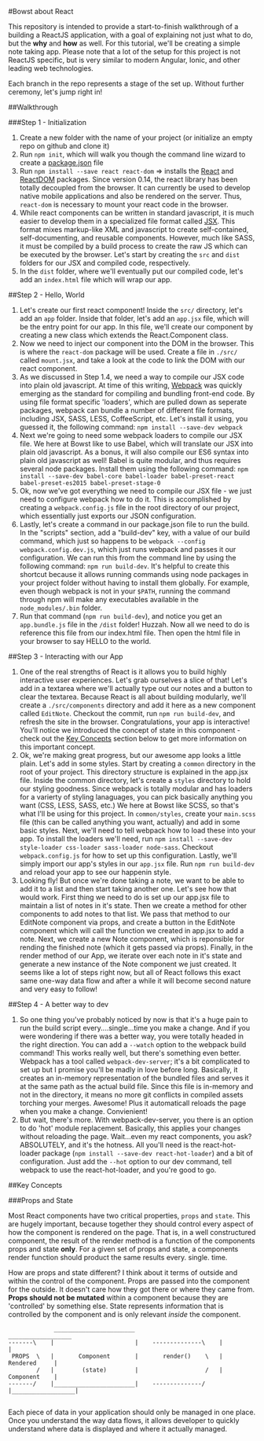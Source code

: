 #Bowst about React

This repository is intended to provide a start-to-finish walkthrough of a building a ReactJS application, with a goal of explaining not just what to do, but the **why** and **how** as well. For this tutorial, we'll be creating a simple note taking app.  Please note that a lot of the setup for this project is not ReactJS specific, but is very similar to modern Angular, Ionic, and other leading web technologies.

Each branch in the repo represents a stage of the set up.  Without further ceremony, let's jump right in!

##Walkthrough

###Step 1 - Initialization

1. Create a new folder with the name of your project (or initialize an empty repo on github and clone it)
2. Run `npm init`, which will walk you though the command line wizard to create a [package.json](https://docs.npmjs.com/files/package.json) file
3. Run `npm install --save react react-dom` => installs the [React](https://facebook.github.io/react/) and [ReactDOM](https://facebook.github.io/react/docs/top-level-api.html#reactdom) packages.  Since version 0.14, the react library has been totally decoupled from the browser.  It can currently be used to develop native mobile applications and also be rendered on the server. Thus, `react-dom` is necessary to mount your react code in the browser.
4. While react components can be written in standard javascript, it is much easier to develop them in a specialized file format called [JSX](https://facebook.github.io/react/docs/jsx-in-depth.html).  This format mixes markup-like XML and javascript to create self-contained, self-documenting, and reusable components.  However, much like SASS, it must be compiled by a build process to create the raw JS which can be executed by the browser.  Let's start by creating the `src` and `dist` folders for our JSX and compiled code, respectively.
5. In the `dist` folder, where we'll eventually put our compiled code, let's add an `index.html` file which will wrap our app.

##Step 2 - Hello, World

1. Let's create our first react component!  Inside the `src/` directory, let's add an `app` folder.  Inside that folder, let's add an `app.jsx` file, which will be the entry point for our app.  In this file, we'll create our component by creating a new class which extends the React.Component class.
2. Now we need to inject our component into the DOM in the browser.  This is where the `react-dom` package will be used.  Create a file in `./src/` called `mount.jsx`, and take a look at the code to link the DOM with our react component.
3. As we discussed in Step 1.4, we need a way to compile our JSX code into plain old javascript.  At time of this writing, [Webpack](https://webpack.github.io/docs/) was quickly emerging as the standard for compiling and bundling front-end code.  By using file format specific 'loaders', which are pulled down as seperate packages, webpack can bundle a number of different file formats, including JSX, SASS, LESS, CoffeeScript, etc.  Let's install it using, you guessed it, the following command: `npm install --save-dev webpack`
4. Next we're going to need some webpack loaders to compile our JSX file.  We here at Bowst like to use Babel, which will translate our JSX into plain old javascript.  As a bonus, it will also compile our ES6 syntax into plain old javascript as well!  Babel is quite modular, and thus requires several node packages.  Install them using the following command: `npm install --save-dev babel-core babel-loader babel-preset-react babel-preset-es2015 babel-preset-stage-0`
5. Ok, now we've got everything we need to compile our JSX file - we just need to configure webpack how to do it.  This is accomplished by creating a `webpack.config.js` file in the root directory of our project, which essentially just exports our JSON configuration.
6. Lastly, let's create a command in our package.json file to run the build.  In the "scripts" section, add a "build-dev" key, with a value of our build command, which just so happens to be `webpack --config webpack.config.dev.js`, which just runs webpack and passes it our configuration.  We can run this from the command line by using the following command: `npm run build-dev`.  It's helpful to create this shortcut because it allows running commands using node packages in your project folder without having to install them globally.  For example, even though webpack is not in your `$PATH`, running the command through npm will make any executables available in the `node_modules/.bin` folder.
7. Run that command (`npm run build-dev`), and notice you get an `app.bundle.js` file in the `/dist` folder!  Huzzah. Now all we need to do is reference this file from our index.html file.  Then open the html file in your browser to say HELLO to the world.

##Step 3 - Interacting with our App

1. One of the real strengths of React is it allows you to build highly interactive user experiences.  Let's grab ourselves a slice of that!  Let's add in a textarea where we'll actually type out our notes and a button to clear the textarea.  Because React is all about building modularly, we'll create a `./src/components` directory and add it here as a new component called `EditNote`.  Checkout the commit, run `npm run build-dev`, and refresh the site in the browser. Congratulations, your app is interactive!  You'll notice we introduced the concept of state in this component - check out the [Key Concepts](#key-concepts) section below to get more information on this important concept.
2. Ok, we're making great progress, but our awesome app looks a little plain.  Let's add in some styles.  Start by creating a `common` directory in the root of your project.  This directory structure is explained in the app.jsx file.  Inside the common directory, let's create a `styles` directory to hold our styling goodness.  Since webpack is totally modular and has loaders for a varierty of styling lanaguages, you can pick basically anything you want (CSS, LESS, SASS, etc.)  We here at Bowst like SCSS, so that's what I'll be using for this project.  In `common/styles`, create your `main.scss` file (this can be called anything you want, actually) and add in some basic styles.  Next, we'll need to tell webpack how to load these into your app.  To install the loaders we'll need, run `npm install --save-dev style-loader css-loader sass-loader node-sass`.  Checkout `webpack.config.js` for how to set up this configuration.  Lastly, we'll simply import our app's styles in our `app.jsx` file.  Run `npm run build-dev` and reload your app to see our happenin style.
3. Looking fly!  But once we're done taking a note, we want to be able to add it to a list and then start taking another one.  Let's see how that would work.  First thing we need to do is set up our app.jsx file to maintain a list of notes in it's state.  Then we create a method for other components to add notes to that list.  We pass that method to our EditNote component via props, and create a button in the EditNote component which will call the function we created in app.jsx to add a note.  Next, we create a new Note component, which is reponsible for rending the finished note (which it gets passed via props).  Finally, in the render method of our App, we iterate over each note in it's state and generate a new instance of the Note component we just created.  It seems like a lot of steps right now, but all of React follows this exact same one-way data flow and after a while it will become second nature and very easy to follow!

##Step 4 - A better way to dev

1. So one thing you've probably noticed by now is that it's a huge pain to run the build script every....single...time you make a change. And if you were wondering if there was a better way, you were totally headed in the right direction.  You can add a `--watch` option to the webpack build command!  This works really well, but there's something even better.  Webpack has a tool called `webpack-dev-server`; it's a bit complicated to set up but I promise you'll be madly in love before long.  Basically, it creates an in-memory representation of the bundled files and serves it at the same path as the actual build file.  Since this file is in-memory and not in the directory, it means no more git conflicts in compiled assets torching your merges.  Awesome!  Plus it automaticall reloads the page when you make a change.  Convienient!
2. But wait, there's more.  With webpack-dev-server, you there is an option to do 'hot' module replacement.  Basically, this applies your changes without reloading the page.  Wait...even my react components, you ask?  ABSOLUTELY, and it's the hotness.  All you'll need is the react-hot-loader package (`npm install --save-dev react-hot-loader`) and a bit of configuration. Just add the `--hot` option to our dev command, tell webpack to use the react-hot-loader, and you're good to go.


##Key Concepts

###Props and State

Most React components have two critical properties, `props` and `state`.  This are hugely important, because together they should control every aspect of how the component is rendered on the page.  That is, in a well constructured component, the result of the render method is a function of the components props and state **only**.  For a given set of props and state, a components render function should product the same results every. single. time.  

How are props and state different?  I think about it terms of  outside and within the control of the component.  Props are passed into the component for the outside.  It doesn't care how they got there or where they came from.  **Props should not be mutated** within a component because they are 'controlled' by something else.  State represents information that is controlled by the component and is only relevant _inside_ the component.


```
			 _______________________                         __________________
-------\ 	|						|    --------------\    |                  |
 PROPS  \	|		Component		|	    render()    \	|     Rendered     |
     	/	|		 (state)		|                   /   |     Component    |
-------/	|_______________________|    --------------/    |__________________|


```



Each piece of data in your application should only be managed in one place.  Once you understand the way data flows, it allows developer to quickly understand where data is displayed and where it actually managed.